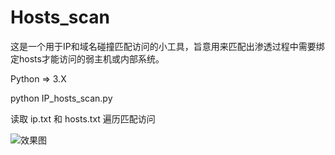 # Hosts_scan
这是一个用于IP和域名碰撞匹配访问的小工具，旨意用来匹配出渗透过程中需要绑定hosts才能访问的弱主机或内部系统。

Python => 3.X

python IP_hosts_scan.py

读取 ip.txt 和 hosts.txt 遍历匹配访问

![效果图](https://raw.githubusercontent.com/r35tart/Hosts_scan/master/ok.png)
